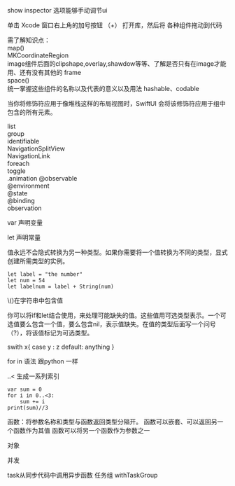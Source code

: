 show inspector 选项能够手动调节ui  

单击 Xcode 窗口右上角的加号按钮 （+） 打开库，然后将 各种组件拖动到代码

需了解知识点：  
map()  
MKCoordinateRegion  
image组件后面的clipshape,overlay,shawdow等等、了解是否只有在image才能用、还有没有其他的
frame  
space()  
统一掌握这些组件的名称以及代表的意义以及用法 
hashable、codable


当你将修饰符应用于像堆栈这样的布局视图时，SwiftUI 会将该修饰符应用于组中包含的所有元素。  


list  
group  
identifiable  
NavigationSplitView  
NavigationLink   
foreach  
toggle  
.animation
@observable  
@environment    
@state  
@binding  
observation


var 声明变量

let 声明常量

值永远不会隐式转换为另一种类型。如果你需要将一个值转换为不同的类型，显式创建所需类型的实例。

```
let label = "the number"
let num = 54
let labelnum = label + String(num)
```

\\()在字符串中包含值

你可以将if和let结合使用，来处理可能缺失的值。这些值用可选类型表示。一个可选值要么包含一个值，要么包含nil，表示值缺失。在值的类型后面写一个问号（?），将该值标记为可选类型。

swith x{
case y : z
default: anything
}

for in 语法 跟python 一样

..< 生成一系列索引

```
var sum = 0
for i in 0..<3:	
	sum += i
print(sum)//3
```

函数：将参数名称和类型与函数返回类型分隔开。
函数可以嵌套、可以返回另一个函数作为其值
函数可以将另一个函数作为参数之一

对象

并发

task从同步代码中调用异步函数
任务组 withTaskGroup




































